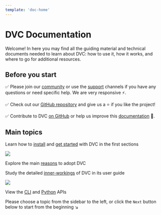 ```yaml
---
template: 'doc-home'
---
```


# DVC Documentation

Welcome! In here you may find all the guiding material and technical documents
needed to learn about DVC: how to use it, how it works, and where to go for
additional resources.

## Before you start

✅ Please join our [community](/community) or use the [support](/support)
channels if you have any questions or need specific help. We are very responsive
⚡.

✅ Check out our [GitHub repository](https://github.com/iterative/dvc) and give
us a ⭐ if you like the project!

✅ Contribute to DVC [on GitHub](https://github.com/iterative/dvc) or help us
improve this [documentation](https://github.com/iterative/dvc.org) 🙏.

## Main topics

<cards>

<card>

Learn how to [install](/doc/install) and
[get started](/doc/tutorials/get-started) with DVC in the first sections

</card>

<card icon="true">

![](/img/home_placeholder.svg)

Explore the main [reasons](/doc/use-cases) to adopt DVC

</card>

<card>

Study the detailed [inner-workings](/doc/user-guide) of DVC in its user guide

</card>

<card icon="true" heading="With heading and image">

![](/img/home_placeholder.svg)

View the [CLI](/doc/command-reference) and [Python](/doc/api-reference) APIs

</card>

</cards>

Please choose a topic from the sidebar to the left, or click the `Next` button
below to start from the beginning ↘
